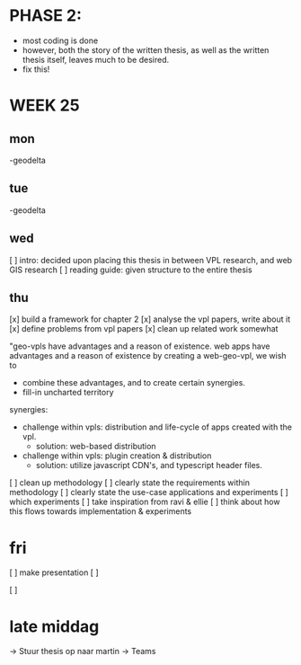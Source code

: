 # PHASE 2: 
- most coding is done
- however, both the story of the written thesis, as well as the written thesis itself, leaves much to be desired. 
- fix this!



# WEEK 25

## mon
-geodelta

## tue
-geodelta

## wed
[ ] intro: decided upon placing this thesis in between VPL research, and web GIS research
[ ] reading guide: given structure to the entire thesis 

## thu
[x] build a framework for chapter 2
[x] analyse the vpl papers, write about it
[x] define problems from vpl papers
[x] clean up related work somewhat

"geo-vpls have advantages and a reason of existence. web apps have advantages and a reason of existence
by creating a web-geo-vpl, we wish to
- combine these advantages, and to create certain synergies.
- fill-in uncharted territory

synergies: 
- challenge within vpls: distribution and life-cycle of apps created with the vpl. 
  - solution: web-based distribution
- challenge within vpls: plugin creation & distribution
  - solution: utilize javascript CDN's, and typescript header files. 


[ ] clean up methodology
[ ] clearly state the requirements within methodology
[ ] clearly state the use-case applications and experiments 
  [ ] which experiments
[ ] take inspiration from ravi & ellie
[ ] think about how this flows towards implementation & experiments


# fri
[ ] make presentation
[ ] 

[ ] 

# late middag 
-> Stuur thesis op naar martin 
-> Teams


